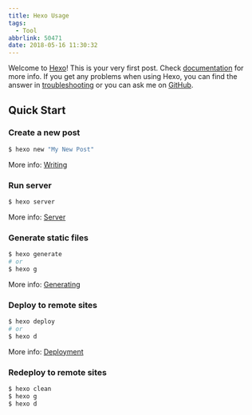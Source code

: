 ```yaml
---
title: Hexo Usage
tags:
  - Tool
abbrlink: 50471
date: 2018-05-16 11:30:32
---
```

Welcome to [Hexo](https://hexo.io/)! This is your very first post. Check [documentation](https://hexo.io/docs/) for more info. If you get any problems when using Hexo, you can find the answer in [troubleshooting](https://hexo.io/docs/troubleshooting.html) or you can ask me on [GitHub](https://github.com/hexojs/hexo/issues).

## Quick Start

### Create a new post

``` bash
$ hexo new "My New Post"
```

More info: [Writing](https://hexo.io/docs/writing.html)

### Run server

``` bash
$ hexo server
```

More info: [Server](https://hexo.io/docs/server.html)

### Generate static files

``` bash
$ hexo generate
# or
$ hexo g
```

More info: [Generating](https://hexo.io/docs/generating.html)

### Deploy to remote sites

``` bash
$ hexo deploy
# or
$ hexo d
```

More info: [Deployment](https://hexo.io/docs/deployment.html)

### Redeploy to remote sites

```bash
$ hexo clean
$ hexo g
$ hexo d
```
